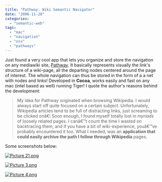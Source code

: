 ```yaml
---
title: "Pathway: Wiki Semantic Navigator"
date: "2006-11-28"
categories: 
  - "semantic-web"
tags: 
  - "mac"
  - "navigation"
  - "osx"
  - "pathways"
---
```


Just found a very cool app that lets you organize and store the navigation on any mediawiki site, [Pathway](http://pathway.screenager.be/2006/11/25/pathway-06/). It basically represents visually the link's structure of a wiki-page, all the departing nodes centered around the page of interest. The whole navigation can thus be stored in the form of a a net with nodes and links! Developed in **Cocoa**, works easily and fast on any mac (intel based as well) running Tiger! I quote the author's reasons behind the development:

> My idea for Pathway originated when browsing Wikipedia. I would always start off quite focused on a certain subject. Unfortunately, Wikipedia articles tend to be full of distracting links, just screaming to be clicked onâ€¦ Soon enough, I found myself totally lost in _myriads_ of loosely related pages. I canâ€™t count the time I wasted on backtracing them, and if you have a bit of wiki-experience, youâ€™ve probably encountered it too. What I needed, was an **application that could easily archive the path I follow through Wikipedia** pages.

Some screenshots below:

[![Picture 21.png](/media/static/blog_img/Picture%2021.png)](http://people.kmi.open.ac.uk/mikele/blog/wp-content/uploads/2006/11/Picture%2021.png "Picture 21.png")

[![Picture 3.png](/media/static/blog_img/Picture%203.png)](http://people.kmi.open.ac.uk/mikele/blog/wp-content/uploads/2006/11/Picture%203.png "Picture 3.png")

[![Picture 4.png](/media/static/blog_img/Picture%204.png)](http://people.kmi.open.ac.uk/mikele/blog/wp-content/uploads/2006/11/Picture%204.png "Picture 4.png")
